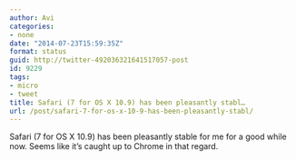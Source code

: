 ```yaml
---
author: Avi
categories:
- none
date: "2014-07-23T15:59:35Z"
format: status
guid: http://twitter-492036321641517057-post
id: 9229
tags:
- micro
- tweet
title: Safari (7 for OS X 10.9) has been pleasantly stabl…
url: /post/safari-7-for-os-x-10-9-has-been-pleasantly-stabl/
---
```

Safari (7 for OS X 10.9) has been pleasantly stable for me for a good while now. Seems like it’s caught up to Chrome in that regard.